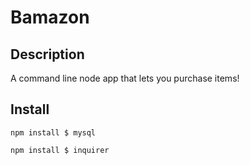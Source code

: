 # Bamazon

## Description
A command line node app that lets you purchase items!

## Install

```
npm install $ mysql
```
```
npm install $ inquirer
```
